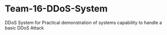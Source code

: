 # Team-16-DDoS-System

DDoS System for Practical demonstration of systems capability to handle a basic DDoS Attack